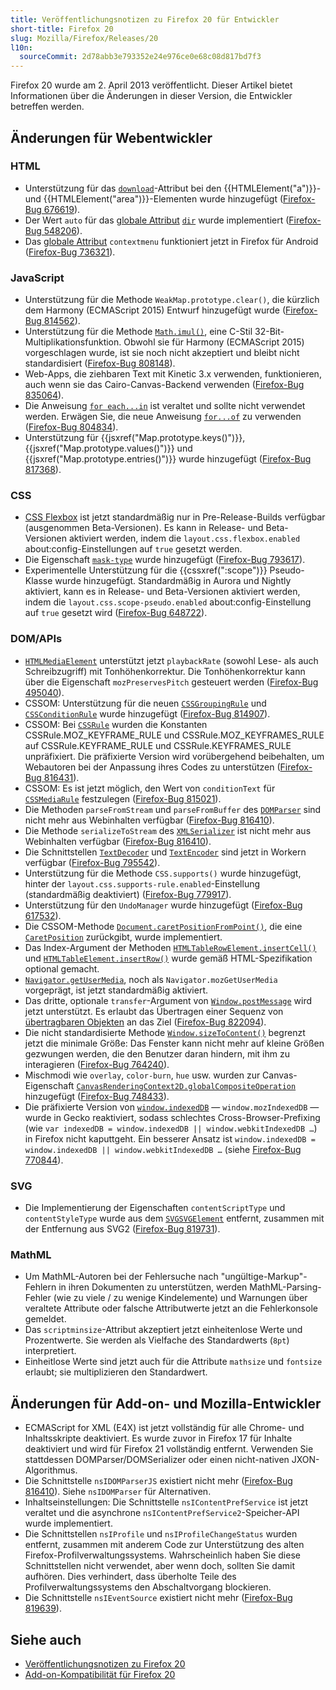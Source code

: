 ```yaml
---
title: Veröffentlichungsnotizen zu Firefox 20 für Entwickler
short-title: Firefox 20
slug: Mozilla/Firefox/Releases/20
l10n:
  sourceCommit: 2d78abb3e793352e24e976ce0e68c08d817bd7f3
---
```


Firefox 20 wurde am 2. April 2013 veröffentlicht. Dieser Artikel bietet Informationen über die Änderungen in dieser Version, die Entwickler betreffen werden.

## Änderungen für Webentwickler

### HTML

- Unterstützung für das [`download`](/de/docs/Web/HTML/Reference/Elements/a#download)-Attribut bei den {{HTMLElement("a")}}- und {{HTMLElement("area")}}-Elementen wurde hinzugefügt ([Firefox-Bug 676619](https://bugzil.la/676619)).
- Der Wert `auto` für das [globale Attribut](/de/docs/Web/HTML/Reference/Global_attributes) [`dir`](/de/docs/Web/HTML/Reference/Global_attributes/dir) wurde implementiert ([Firefox-Bug 548206](https://bugzil.la/548206)).
- Das [globale Attribut](/de/docs/Web/HTML/Reference/Global_attributes) `contextmenu` funktioniert jetzt in Firefox für Android ([Firefox-Bug 736321](https://bugzil.la/736321)).

### JavaScript

- Unterstützung für die Methode `WeakMap.prototype.clear()`, die kürzlich dem Harmony (ECMAScript 2015) Entwurf hinzugefügt wurde ([Firefox-Bug 814562](https://bugzil.la/814562)).
- Unterstützung für die Methode [`Math.imul()`](/de/docs/Web/JavaScript/Reference/Global_Objects/Math/imul), eine C-Stil 32-Bit-Multiplikationsfunktion. Obwohl sie für Harmony (ECMAScript 2015) vorgeschlagen wurde, ist sie noch nicht akzeptiert und bleibt nicht standardisiert ([Firefox-Bug 808148](https://bugzil.la/808148)).
- Web-Apps, die ziehbaren Text mit Kinetic 3.x verwenden, funktionieren, auch wenn sie das Cairo-Canvas-Backend verwenden ([Firefox-Bug 835064](https://bugzil.la/835064)).
- Die Anweisung [`for each...in`](/de/docs/Web/JavaScript/Reference/Deprecated_and_obsolete_features#statements_2) ist veraltet und sollte nicht verwendet werden. Erwägen Sie, die neue Anweisung [`for...of`](/de/docs/Web/JavaScript/Reference/Statements/for...of) zu verwenden ([Firefox-Bug 804834](https://bugzil.la/804834)).
- Unterstützung für {{jsxref("Map.prototype.keys()")}}, {{jsxref("Map.prototype.values()")}} und {{jsxref("Map.prototype.entries()")}} wurde hinzugefügt ([Firefox-Bug 817368](https://bugzil.la/817368)).

### CSS

- [CSS Flexbox](/de/docs/Web/CSS/CSS_flexible_box_layout/Basic_concepts_of_flexbox) ist jetzt standardmäßig nur in Pre-Release-Builds verfügbar (ausgenommen Beta-Versionen). Es kann in Release- und Beta-Versionen aktiviert werden, indem die `layout.css.flexbox.enabled` about:config-Einstellungen auf `true` gesetzt werden.
- Die Eigenschaft [`mask-type`](/de/docs/Web/CSS/Reference/Properties/mask-type) wurde hinzugefügt ([Firefox-Bug 793617](https://bugzil.la/793617)).
- Experimentelle Unterstützung für die {{cssxref(":scope")}} Pseudo-Klasse wurde hinzugefügt. Standardmäßig in Aurora und Nightly aktiviert, kann es in Release- und Beta-Versionen aktiviert werden, indem die `layout.css.scope-pseudo.enabled` about:config-Einstellung auf `true` gesetzt wird ([Firefox-Bug 648722](https://bugzil.la/648722)).

### DOM/APIs

- [`HTMLMediaElement`](/de/docs/Web/API/HTMLMediaElement) unterstützt jetzt `playbackRate` (sowohl Lese- als auch Schreibzugriff) mit Tonhöhenkorrektur. Die Tonhöhenkorrektur kann über die Eigenschaft `mozPreservesPitch` gesteuert werden ([Firefox-Bug 495040](https://bugzil.la/495040)).
- CSSOM: Unterstützung für die neuen [`CSSGroupingRule`](/de/docs/Web/API/CSSGroupingRule) und [`CSSConditionRule`](/de/docs/Web/API/CSSConditionRule) wurde hinzugefügt ([Firefox-Bug 814907](https://bugzil.la/814907)).
- CSSOM: Bei [`CSSRule`](/de/docs/Web/API/CSSRule) wurden die Konstanten CSSRule.MOZ_KEYFRAME_RULE und CSSRule.MOZ_KEYFRAMES_RULE auf CSSRule.KEYFRAME_RULE und CSSRule.KEYFRAMES_RULE unpräfixiert. Die präfixierte Version wird vorübergehend beibehalten, um Webautoren bei der Anpassung ihres Codes zu unterstützen ([Firefox-Bug 816431](https://bugzil.la/816431)).
- CSSOM: Es ist jetzt möglich, den Wert von `conditionText` für [`CSSMediaRule`](/de/docs/Web/API/CSSMediaRule) festzulegen ([Firefox-Bug 815021](https://bugzil.la/815021)).
- Die Methoden `parseFromStream` und `parseFromBuffer` des [`DOMParser`](/de/docs/Web/API/DOMParser) sind nicht mehr aus Webinhalten verfügbar ([Firefox-Bug 816410](https://bugzil.la/816410)).
- Die Methode `serializeToStream` des [`XMLSerializer`](/de/docs/Web/API/XMLSerializer) ist nicht mehr aus Webinhalten verfügbar ([Firefox-Bug 816410](https://bugzil.la/816410)).
- Die Schnittstellen [`TextDecoder`](/de/docs/Web/API/TextDecoder) und [`TextEncoder`](/de/docs/Web/API/TextEncoder) sind jetzt in Workern verfügbar ([Firefox-Bug 795542](https://bugzil.la/795542)).
- Unterstützung für die Methode `CSS.supports()` wurde hinzugefügt, hinter der `layout.css.supports-rule.enabled`-Einstellung (standardmäßig deaktiviert) ([Firefox-Bug 779917](https://bugzil.la/779917)).
- Unterstützung für den `UndoManager` wurde hinzugefügt ([Firefox-Bug 617532](https://bugzil.la/617532)).
- Die CSSOM-Methode [`Document.caretPositionFromPoint()`](/de/docs/Web/API/Document/caretPositionFromPoint), die eine [`CaretPosition`](/de/docs/Web/API/CaretPosition) zurückgibt, wurde implementiert.
- Das Index-Argument der Methoden [`HTMLTableRowElement.insertCell()`](/de/docs/Web/API/HTMLTableRowElement/insertCell) und [`HTMLTableElement.insertRow()`](/de/docs/Web/API/HTMLTableElement/insertRow) wurde gemäß HTML-Spezifikation optional gemacht.
- [`Navigator.getUserMedia`](/de/docs/Web/API/Navigator/getUserMedia), noch als `Navigator.mozGetUserMedia` vorgeprägt, ist jetzt standardmäßig aktiviert.
- Das dritte, optionale `transfer`-Argument von [`Window.postMessage`](/de/docs/Web/API/Window/postMessage) wird jetzt unterstützt. Es erlaubt das Übertragen einer Sequenz von [übertragbaren Objekten](/de/docs/Web/API/Web_Workers_API/Transferable_objects) an das Ziel ([Firefox-Bug 822094](https://bugzil.la/822094)).
- Die nicht standardisierte Methode [`Window.sizeToContent()`](/de/docs/Web/API/Window/sizeToContent) begrenzt jetzt die minimale Größe: Das Fenster kann nicht mehr auf kleine Größen gezwungen werden, die den Benutzer daran hindern, mit ihm zu interagieren ([Firefox-Bug 764240](https://bugzil.la/764240)).
- Mischmodi wie `overlay`, `color-burn`, `hue` usw. wurden zur Canvas-Eigenschaft [`CanvasRenderingContext2D.globalCompositeOperation`](/de/docs/Web/API/CanvasRenderingContext2D/globalCompositeOperation) hinzugefügt ([Firefox-Bug 748433](https://bugzil.la/748433)).
- Die präfixierte Version von [`window.indexedDB`](/de/docs/Web/API/Window/indexedDB) — `window.mozIndexedDB` — wurde in Gecko reaktiviert, sodass schlechtes Cross-Browser-Prefixing (wie `var indexedDB = window.indexedDB || window.webkitIndexedDB …`) in Firefox nicht kaputtgeht. Ein besserer Ansatz ist `window.indexedDB = window.indexedDB || window.webkitIndexedDB …` (siehe [Firefox-Bug 770844](https://bugzil.la/770844)).

### SVG

- Die Implementierung der Eigenschaften `contentScriptType` und `contentStyleType` wurde aus dem [`SVGSVGElement`](/de/docs/Web/API/SVGSVGElement) entfernt, zusammen mit der Entfernung aus SVG2 ([Firefox-Bug 819731](https://bugzil.la/819731)).

### MathML

- Um MathML-Autoren bei der Fehlersuche nach "ungültige-Markup"-Fehlern in ihren Dokumenten zu unterstützen, werden MathML-Parsing-Fehler (wie zu viele / zu wenige Kindelemente) und Warnungen über veraltete Attribute oder falsche Attributwerte jetzt an die Fehlerkonsole gemeldet.
- Das `scriptminsize`-Attribut akzeptiert jetzt einheitenlose Werte und Prozentwerte. Sie werden als Vielfache des Standardwerts (`8pt`) interpretiert.
- Einheitlose Werte sind jetzt auch für die Attribute `mathsize` und `fontsize` erlaubt; sie multiplizieren den Standardwert.

## Änderungen für Add-on- und Mozilla-Entwickler

- ECMAScript for XML (E4X) ist jetzt vollständig für alle Chrome- und Inhaltsskripte deaktiviert. Es wurde zuvor in Firefox 17 für Inhalte deaktiviert und wird für Firefox 21 vollständig entfernt. Verwenden Sie stattdessen DOMParser/DOMSerializer oder einen nicht-nativen JXON-Algorithmus.
- Die Schnittstelle `nsIDOMParserJS` existiert nicht mehr ([Firefox-Bug 816410](https://bugzil.la/816410)). Siehe `nsIDOMParser` für Alternativen.
- Inhaltseinstellungen: Die Schnittstelle `nsIContentPrefService` ist jetzt veraltet und die asynchrone `nsIContentPrefService2`-Speicher-API wurde implementiert.
- Die Schnittstellen `nsIProfile` und `nsIProfileChangeStatus` wurden entfernt, zusammen mit anderem Code zur Unterstützung des alten Firefox-Profilverwaltungssystems. Wahrscheinlich haben Sie diese Schnittstellen nicht verwendet, aber wenn doch, sollten Sie damit aufhören. Dies verhindert, dass überholte Teile des Profilverwaltungssystems den Abschaltvorgang blockieren.
- Die Schnittstelle `nsIEventSource` existiert nicht mehr ([Firefox-Bug 819639](https://bugzil.la/819639)).

## Siehe auch

- [Veröffentlichungsnotizen zu Firefox 20](https://website-archive.mozilla.org/www.mozilla.org/firefox_releasenotes/en-us/firefox/20.0/releasenotes/)
- [Add-on-Kompatibilität für Firefox 20](https://blog.mozilla.org/addons/2013/03/20/compatibility-for-firefox-20/)

